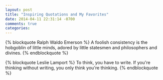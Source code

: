 ```yaml
---
layout: post
title: "Inspiring Quotations and My Favorites"
date: 2014-04-11 22:31:14 -0700
comments: true
categories: 
---
```

{% blockquote Ralph Waldo Emerson %}
A foolish consistency is the hobgoblin of little minds, adored by little statesmen and philosophers and divines.
{% endblockquote %}

{% blockquote Leslie Lamport %}
To think, you have to write. If you're thinking without writing, you only think you're thinking.
{% endblockquote %}
